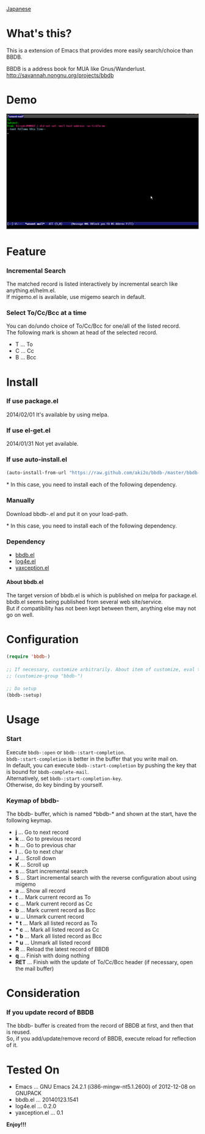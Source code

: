 [Japanese](https://github.com/aki2o/bbdb-/blob/master/README-ja.md)

What's this?
============

This is a extension of Emacs that provides more easily search/choice than BBDB.  

BBDB is a address book for MUA like Gnus/Wanderlust.  
http://savannah.nongnu.org/projects/bbdb


Demo
====

![demo](image/demo.gif)


Feature
=======

### Incremental Search

The matched record is listed interactively by incremental search like anything.el/helm.el.  
If migemo.el is available, use migemo search in default.  

### Select To/Cc/Bcc at a time

You can do/undo choice of To/Cc/Bcc for one/all of the listed record.  
The following mark is shown at head of the selected record.  

* T ... To
* C ... Cc
* B ... Bcc


Install
=======

### If use package.el

2014/02/01 It's available by using melpa.  

### If use el-get.el

2014/01/31 Not yet available.  

### If use auto-install.el

```lisp
(auto-install-from-url "https://raw.github.com/aki2o/bbdb-/master/bbdb-.el")
```

\* In this case, you need to install each of the following dependency.  

### Manually

Download bbdb-.el and put it on your load-path.  

\* In this case, you need to install each of the following dependency.  

### Dependency

* [bbdb.el](http://savannah.nongnu.org/projects/bbdb)
* [log4e.el](https://github.com/aki2o/log4e)
* [yaxception.el](https://github.com/aki2o/yaxception)

#### About bbdb.el

The target version of bbdb.el is which is published on melpa for package.el.  
bbdb.el seems being published from several web site/service.  
But if compatibility has not been kept between them, anything else may not go on well.  


Configuration
=============

```lisp
(require 'bbdb-)

;; If necessary, customize arbitrarily. About item of customize, eval the following sexp.
;; (customize-group "bbdb-")

;; Do setup
(bbdb-:setup)
```


Usage
=====

### Start

Execute `bbdb-:open` or `bbdb-:start-completion`.  
`bbdb-:start-completion` is better in the buffer that you write mail on.  
In default, you can execute `bbdb-:start-completion` by pushing the key that is bound for `bbdb-complete-mail`.  
Alternatively, set `bbdb-:start-completion-key`.  
Otherwise, do key binding by yourself.  

### Keymap of bbdb-

The bbdb- buffer, which is named \*bbdb-\* and shown at the start, have the following keymap.  

* **j** ... Go to next record
* **k** ... Go to previous record
* **h** ... Go to previous char
* **l** ... Go to next char
* **J** ... Scroll down
* **K** ... Scroll up
* **s** ... Start incremental search
* **S** ... Start incremental search with the reverse configuration about using migemo
* **a** ... Show all record
* **t** ... Mark current record as To
* **c** ... Mark current record as Cc
* **b** ... Mark current record as Bcc
* **u** ... Unmark current record 
* __\* t__ ... Mark all listed record as To
* __\* c__ ... Mark all listed record as Cc
* __\* b__ ... Mark all listed record as Bcc
* __\* u__ ... Unmark all listed record
* **R** ... Reload the latest record of BBDB
* **q** ... Finish with doing nothing
* **RET** ... Finish with the update of To/Cc/Bcc header (if necessary, open the mail buffer)


Consideration
=============

### If you update record of BBDB

The bbdb- buffer is created from the record of BBDB at first, and then that is reused.  
So, if you add/update/remove record of BBDB, execute reload for reflection of it.  


Tested On
=========

* Emacs ... GNU Emacs 24.2.1 (i386-mingw-nt5.1.2600) of 2012-12-08 on GNUPACK
* bbdb.el ... 20140123.1541
* log4e.el ... 0.2.0
* yaxception.el ... 0.1


**Enjoy!!!**

